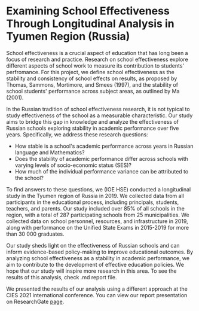 # Examining School Effectiveness Through Longitudinal Analysis in Tyumen Region (Russia)

School effectiveness is a crucial aspect of education that has long been a focus of research and practice. Research on school effectiveness explore different aspects of school work to measure its contribution to students' perfromance. For this project, we define school effectiveness as the stability and consistency of school effects on results, as proposed by Thomas, Sammons, Mortimore, and Smees (1997), and the stability of school students' performance across subject areas, as outlined by Ma (2001). 

In the Russian tradition of school effectiveness research, it is not typical to study effectiveness of the school as a measurable characteristic. Our study aims to bridge this gap in knowledge and analyze the effectiveness of Russian schools exploring stability in academic performance over five years. Specifically, we address these research questions:

- How stable is a school's academic performance across years in Russian language and Mathematics?
- Does the stability of academic performance differ across schools with varying levels of socio-economic status (SES)?
- How much of the individual performance variance can be attributed to the school?

To find answers to these questions, we (IOE HSE) conducted a longitudinal study in the Tyumen region of Russia in 2019. We collected data from all participants in the educational process, including principals, students, teachers, and parents. Our study included over 85% of all schools in the region, with a total of 287 participating schools from 25 municipalities. We collected data on school personnel, resources, and infrastructure in 2019, along with performance on the Unified State Exams in 2015-2019 for more than 30 000 graduates.

Our study sheds light on the effectiveness of Russian schools and can inform evidence-based policy-making to improve educational outcomes. By analyzing school effectiveness as a stability in academic performance, we aim to contribute to the development of effective education policies. We hope that our study will inspire more research in this area. To see the results of this analysis, check .md report file.

We presented the results of our analysis using a different approach at the CIES 2021 international conference. You can view our report presentation on ResearchGate [page](https://www.researchgate.net/publication/351632739_School_Stability_Across_Different_Subjects_Between_Years_The_Case_of_Longitudinal_Analysis_in_Russia_CIES-2021).
